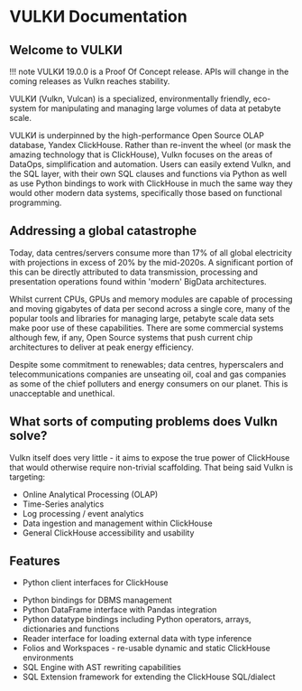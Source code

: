# VULKИ Documentation

## Welcome to VULKИ

!!! note
    VULKИ 19.0.0 is a Proof Of Concept release. APIs will change in the coming releases as Vulkn reaches stability.


VULKИ (Vulkn, Vulcan) is a specialized, environmentally friendly, eco-system for manipulating and managing large volumes of data at petabyte scale.

VULKИ is underpinned by the high-performance Open Source OLAP database, Yandex ClickHouse. Rather than re-invent the wheel (or mask the amazing technology that is ClickHouse), Vulkn focuses on the areas of DataOps, simplification and automation. Users can easily extend Vulkn, and the SQL layer, with their own SQL clauses and functions via Python as well as use Python bindings to work with ClickHouse in much the same way they would other modern data systems, specifically those based on functional programming.

## Addressing a global catastrophe

Today, data centres/servers consume more than 17% of all global electricity with projections in excess of 20% by the mid-2020s. A significant portion of this can be directly attributed to data transmission, processing and presentation operations found within 'modern' BigData architectures.

Whilst current CPUs, GPUs and memory modules are capable of processing and moving gigabytes of data per second across a single core, many of the popular tools and libraries for managing large, petabyte scale data sets make poor use of these capabilities. There are some commercial systems although few, if any, Open Source systems that push current chip architectures to deliver at peak energy efficiency.

Despite some commitment to renewables; data centres, hyperscalers and telecommunications companies are unseating oil, coal and gas companies as some of the chief polluters and energy consumers on our planet. This is unacceptable and unethical.

## What sorts of computing problems does Vulkn solve?

Vulkn itself does very little - it aims to expose the true power of ClickHouse that would otherwise require non-trivial scaffolding. That being said Vulkn is targeting:

- Online Analytical Processing (OLAP)
- Time-Series analytics
- Log processing / event analytics
- Data ingestion and management within ClickHouse
- General ClickHouse accessibility and usability

## Features

- Python client interfaces for ClickHouse
* Python bindings for DBMS management
* Python DataFrame interface with Pandas integration
* Python datatype bindings including Python operators, arrays, dictionaries and functions
* Reader interface for loading external data with type inference
* Folios and Workspaces - re-usable dynamic and static ClickHouse environments
* SQL Engine with AST rewriting capabilities
* SQL Extension framework for extending the ClickHouse SQL/dialect